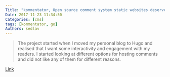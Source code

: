 ```yaml
---
Title: "kommentator, Open source comment system static websites deserve!"
Date: 2017-11-23 11:34:50
Categories: [cms]
tags: [kommentator, go]
Authors: sedlav
---
```


> The project started when I moved my personal blog to Hugo and realised that I want some interactivity and engagement with my readers. I started looking at different options for hosting comments and did not like any of them for different reasons.

[Link](https://github.com/kenota/kommentator)
